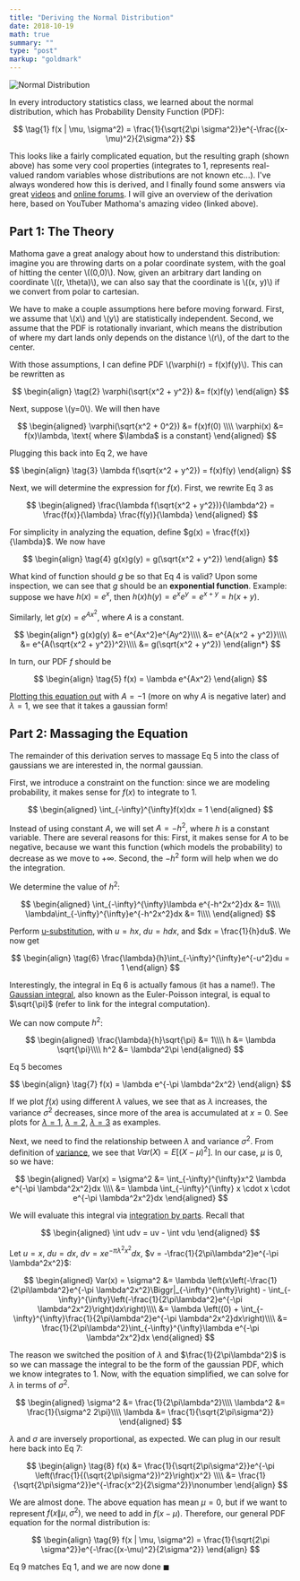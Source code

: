 ```yaml
---
title: "Deriving the Normal Distribution"
date: 2018-10-19
math: true
summary: ""
type: "post"
markup: "goldmark"
---
```


![Normal Distribution](https://upload.wikimedia.org/wikipedia/commons/thumb/7/74/Normal_Distribution_PDF.svg/525px-Normal_Distribution_PDF.svg.png)

In every introductory statistics class, we learned about the normal distribution, which has Probability Density Function (PDF):

$$
\tag{1} f(x | \mu, \sigma^2) = \frac{1}{\sqrt{2\pi \sigma^2}}e^{-\frac{(x-\mu)^2}{2\sigma^2}}
$$

This looks like a fairly complicated equation, but the resulting graph (shown above) has some very cool properties (integrates to 1, represents real-valued random variables whose distributions are not known etc...). I've always wondered how this is derived, and I finally found some answers via great [videos](https://www.youtube.com/watch?v=cTyPuZ9-JZ0) and [online forums](https://math.stackexchange.com/questions/384893/how-was-the-normal-distribution-derived). I will give an overview of the derivation here, based on YouTuber Mathoma's amazing video (linked above).

## Part 1: The Theory

Mathoma gave a great analogy about how to understand this distribution: imagine you are throwing darts on a polar coordinate system, with the goal of hitting the center \\((0,0)\\). Now, given an arbitrary dart landing on coordinate \\((r, \theta)\\), we can also say that the coordinate is \\((x, y)\\) if we convert from polar to cartesian. 

We have to make a couple assumptions here before moving forward. First, we assume that \\(x\\) and \\(y\\) are statistically independent. Second, we assume that the PDF is rotationally invariant, which means the distribution of where my dart lands only depends on the distance \\(r\\), of the dart to the center.

With those assumptions, I can define PDF \\(\varphi(r) = f(x)f(y)\\). This can be rewritten as 

$$
\begin{align}
    \tag{2} \varphi(\sqrt{x^2 + y^2}) &= f(x)f(y)
\end{align}
$$

Next, suppose \\(y=0\\). We will then have

$$
\begin{aligned}
    \varphi(\sqrt{x^2 + 0^2}) &= f(x)f(0) \\\\
    \varphi(x) &= f(x)\lambda, \text{ where $\lambda$ is a constant}
\end{aligned}
$$

Plugging this back into Eq 2, we have

$$
\begin{align}
    \tag{3} \lambda f(\sqrt{x^2 + y^2}) = f(x)f(y)
\end{align}
$$

Next, we will determine the expression for $f(x)$. First, we rewrite Eq 3 as

$$
\begin{aligned}
    \frac{\lambda f(\sqrt{x^2 + y^2})}{\lambda^2} = \frac{f(x)}{\lambda} \frac{f(y)}{\lambda}
\end{aligned}
$$

For simplicity in analyzing the equation, define $g(x) = \frac{f(x)}{\lambda}$. We now have

$$
\begin{align}
    \tag{4} g(x)g(y) = g(\sqrt{x^2 + y^2})
\end{align}
$$

What kind of function should $g$ be so that Eq 4 is valid? Upon some inspection, we can see that $g$ should be an **exponential function**. Example: suppose we have $h(x) = e^x$, then $h(x)h(y) = e^xe^y = e^{x+y} = h(x+y)$.

Similarly, let $g(x) = e^{Ax^2}$, where $A$ is a constant.

$$
\begin{align*}
    g(x)g(y) &= e^{Ax^2}e^{Ay^2}\\\\
    &= e^{A(x^2 + y^2)}\\\\
    &= e^{A(\sqrt{x^2 + y^2})^2}\\\\
    &= g(\sqrt{x^2 + y^2})
\end{align*}
$$

In turn, our PDF $f$ should be

$$
\begin{align}
    \tag{5} f(x) = \lambda e^{Ax^2}
\end{align}
$$

[Plotting this equation out](https://www.desmos.com/calculator/hhsa3qpffi) with $A=-1$ (more on why $A$ is negative later) and $\lambda=1$, we see that it takes a gaussian form!

## Part 2: Massaging the Equation

The remainder of this derivation serves to massage Eq 5 into the class of gaussians we are interested in, the normal gaussian.

First, we introduce a constraint on the function: since we are modeling probability, it makes sense for $f(x)$ to integrate to $1$.

$$
\begin{aligned}
\int_{-\infty}^{\infty}f(x)dx = 1
\end{aligned}
$$

Instead of using constant $A$, we will set $A = -h^2$, where $h$ is a constant variable. There are several reasons for this: First, it makes sense for $A$ to be negative, because we want this function (which models the probability) to decrease as we move to $+\infty$. Second, the $-h^2$ form will help when we do the integration.

We determine the value of $h^2$:

$$
\begin{aligned}
\int_{-\infty}^{\infty}\lambda e^{-h^2x^2}dx &= 1\\\\
\lambda\int_{-\infty}^{\infty}e^{-h^2x^2}dx &= 1\\\\
\end{aligned}
$$

Perform [u-substitution](https://www.wikiwand.com/en/Integration_by_substitution), with $u = hx$, $du = hdx$, and $dx = \frac{1}{h}du$. We now get

$$
\begin{align}
\tag{6} \frac{\lambda}{h}\int_{-\infty}^{\infty}e^{-u^2}du = 1
\end{align}
$$

Interestingly, the integral in Eq 6 is actually famous (it has a name!). The [Gaussian integral](https://en.wikipedia.org/wiki/Gaussian_integral), also known as the Euler-Poisson integral, is equal to $\sqrt{\pi}$ (refer to link for the integral computation).

We can now compute $h^2$:

$$
\begin{aligned}
\frac{\lambda}{h}\sqrt{\pi} &= 1\\\\
h &= \lambda \sqrt{\pi}\\\\
h^2 &= \lambda^2\pi
\end{aligned}
$$

Eq 5 becomes

$$
\begin{align}
\tag{7} f(x) = \lambda e^{-\pi \lambda^2x^2}
\end{align}
$$

If we plot $f(x)$ using different $\lambda$ values, we see that as $\lambda$ increases, the variance $\sigma^2$ decreases, since more of the area is accumulated at $x=0$. See plots for [$\lambda=1$](https://www.desmos.com/calculator/lszecvqlgt), [$\lambda=2$](https://www.desmos.com/calculator/jpwcwodqef), [$\lambda=3$](https://www.desmos.com/calculator/uzdhdukutz) as examples.

Next, we need to find the relationship between $\lambda$ and variance $\sigma^2$. From definition of [variance](https://www.wikiwand.com/en/Variance), we see that $Var(X) = E[(X - \mu)^2]$. In our case, $\mu$ is 0, so we have:

$$
\begin{aligned}
Var(x) = \sigma^2 &= \int_{-\infty}^{\infty}x^2 \lambda e^{-\pi \lambda^2x^2}dx \\\\
&= \lambda \int_{-\infty}^{\infty} x \cdot x \cdot e^{-\pi \lambda^2x^2}dx
\end{aligned}
$$

We will evaluate this integral via [integration by parts](https://www.wikiwand.com/en/Integration_by_parts). Recall that

$$
\begin{aligned}
\int udv = uv - \int vdu
\end{aligned}
$$

Let $u = x$, $du = dx$, $dv = xe^{-\pi \lambda^2x^2}dx$, $v = -\frac{1}{2\pi\lambda^2}e^{-\pi \lambda^2x^2}$:

$$
\begin{aligned}
Var(x) = \sigma^2 &= \lambda \left(x\left(-\frac{1}{2\pi\lambda^2}e^{-\pi \lambda^2x^2}\Biggr|_{-\infty}^{\infty}\right) - \int_{-\infty}^{\infty}\left(-\frac{1}{2\pi\lambda^2}e^{-\pi \lambda^2x^2}\right)dx\right)\\\\
&= \lambda \left((0) + \int_{-\infty}^{\infty}\frac{1}{2\pi\lambda^2}e^{-\pi \lambda^2x^2}dx\right)\\\\
&= \frac{1}{2\pi\lambda^2}\int_{-\infty}^{\infty}\lambda e^{-\pi \lambda^2x^2}dx
\end{aligned}
$$

The reason we switched the position of $\lambda$ and $\frac{1}{2\pi\lambda^2}$ is so we can massage the integral to be the form of the gaussian PDF, which we know integrates to 1. Now, with the equation simplified, we can solve for $\lambda$ in terms of $\sigma^2$.

$$
\begin{aligned}
\sigma^2 &= \frac{1}{2\pi\lambda^2}\\\\
\lambda^2 &= \frac{1}{\sigma^2 2\pi}\\\\
\lambda &= \frac{1}{\sqrt{2\pi\sigma^2}}
\end{aligned}
$$

$\lambda$ and $\sigma$ are inversely proportional, as expected. We can plug in our result here back into Eq 7:

$$
\begin{align}
\tag{8} f(x) &= \frac{1}{\sqrt{2\pi\sigma^2}}e^{-\pi \left(\frac{1}{(\sqrt{2\pi\sigma^2})^2}\right)x^2} \\\\
&= \frac{1}{\sqrt{2\pi\sigma^2}}e^{-\frac{x^2}{2\sigma^2}}\nonumber
\end{align}
$$

We are almost done. The above equation has mean $\mu = 0$, but if we want to represent $f(x\|\mu, \sigma^2)$, we need to add in $f(x-\mu)$. Therefore, our general PDF equation for the normal distribution is:

$$
\begin{align}
\tag{9} f(x | \mu, \sigma^2) = \frac{1}{\sqrt{2\pi \sigma^2}}e^{-\frac{(x-\mu)^2}{2\sigma^2}}
\end{align}
$$

Eq 9 matches Eq 1, and we are now done $\blacksquare$
